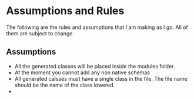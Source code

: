 # Assumptions and Rules

The following are the rules and assumptions that I am making as I go. 
All of them are subject to change.

## Assumptions

- All the generated classes will be placed inside the modules folder.
- At the moment you cannot add any non native schemas
- All generated calsses must have a single class in the file. 
The file name should be the name of the class lowered.
- 